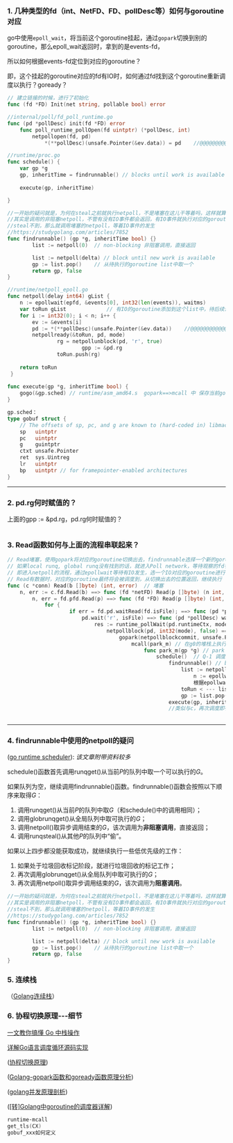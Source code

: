 ### 1. 几种类型的fd（int、NetFD、FD、pollDesc等）如何与goroutine对应

go中使用`epoll_wait`，将当前这个goroutine挂起，通过`gopark`切换到别的goroutine，那么epoll_wait返回时，拿到的是events-fd，

所以如何根据events-fd定位到对应的goroutine？

即，这个挂起的goroutine对应的fd有IO时，如何通过fd找到这个goroutine重新调度以执行？goready？

```go
// 建立链接的时候，进行了初始化
func (fd *FD) Init(net string, pollable bool) error 

//internal/poll/fd_poll_runtime.go
func (pd *pollDesc) init(fd *FD) error 
    func poll_runtime_pollOpen(fd uintptr) (*pollDesc, int)
        netpollopen(fd, pd)
            *(**pollDesc)(unsafe.Pointer(&ev.data)) = pd    //@@@@@@@@@@@@@@@@@@@@@@@

```

```go
//runtime/proc.go
func schedule() {
    var gp *g
    gp, inheritTime = findrunnable() // blocks until work is available 调度器会重新调度选择一个goroutine去运行；
    
    execute(gp, inheritTime)

}

//一开始的疑问就是，为何在steal之前就执行netpoll，不是堵塞在这儿干等着吗，这样就算有别的goroutine需要执行，不也无法执行吗？
//其实是调用的非阻塞netpoll，不管有没有IO事件都会返回，有IO事件就执行对应的goroutine，没有就去steal
//steal不到，那么就调用堵塞的netpoll，等着IO事件的发生
//https://studygolang.com/articles/7852
func findrunnable() (gp *g, inheritTime bool) {}
		list := netpoll(0)  // non-blocking 非阻塞调用，直接返回

		list := netpoll(delta) // block until new work is available
		gp := list.pop()	// 从待执行的goroutine list中取一个
		return gp, false
}

//runtime/netpoll_epoll.go
func netpoll(delay int64) gList {
    n := epollwait(epfd, &events[0], int32(len(events)), waitms)
	var toRun gList				// 有IO的goroutine添加到这个list中，待后续调度
    for i := int32(0); i < n; i++ {
        ev := &events[i]
        pd := *(**pollDesc)(unsafe.Pointer(&ev.data))    //@@@@@@@@@@@@@@@@@@@@@@@
        netpollready(&toRun, pd, mode)
            	rg = netpollunblock(pd, 'r', true)
                		gpp := &pd.rg
        		toRun.push(rg)
        
    return toRun
 }
    
func execute(gp *g, inheritTime bool) {
	gogo(&gp.sched) // runtime/asm_amd64.s	gopark==>mcall 中 保存当前goroutine的状态(PC/SP)到g->sched中，下次调度回来时使用；
}

gp.sched：
type gobuf struct {
	// The offsets of sp, pc, and g are known to (hard-coded in) libmach.
	sp   uintptr
	pc   uintptr
	g    guintptr
	ctxt unsafe.Pointer
	ret  sys.Uintreg
	lr   uintptr
	bp   uintptr // for framepointer-enabled architectures
}
```



---



### 2. pd.rg何时赋值的？

上面的gpp := &pd.rg，pd.rg何时赋值的？

```go
```



### 3. Read函数如何与上面的流程串联起来？

```go
// Read堵塞，使用gopark将对应的goroutine切换出去，findrunnable选择一个新的goroutine执行，
// 如果local runq, global runq没有找到的话，就进入Poll network，等待观察的fd有IO事件到来.
// 即进入netpoll的流程，通过epollwait等待有IO发生，选一个IO对应的goroutine进行调度，
// Read有数据时，对应的goroutine最终将会被调度到，从切换出去的位置返回，继续执行
func (c *conn) Read(b []byte) (int, error) 	// 堵塞
    n, err := c.fd.Read(b) ==> func (fd *netFD) Read(p []byte) (n int, err error)
        n, err = fd.pfd.Read(p) ==> func (fd *FD) Read(p []byte) (int, error) 
            for {
                    if err = fd.pd.waitRead(fd.isFile); ==> func (pd *pollDesc) waitRead(isFile bool) error 
                        pd.wait('r', isFile) ==> func (pd *pollDesc) wait(mode int, isFile bool) error  // internal/poll/fd_poll_runtime.go
                            res := runtime_pollWait(pd.runtimeCtx, mode) ==> func poll_runtime_pollWait(pd *pollDesc, mode int) int     // runtime/netpoll.go
                                netpollblock(pd, int32(mode), false) ==> func netpollblock(pd *pollDesc, mode int32, waitio bool) bool
                                    gopark(netpollblockcommit, unsafe.Pointer(gpp), waitReasonIOWait, traceEvGoBlockNet, 5)     // runtime/proc.go
                                        mcall(park_m) // 在g0的堆栈上执行park_m
                                            func park_m(gp *g) // park continuation on g0.  gp 就是当前调用Read被堵塞的goroutine
                                                schedule()	// Q-1 调度器会重新调度选择一个goroutine去运行；
                									findrunnable() // blocks until work is available
                										list := netpoll(delta) // block until new work is available
                											n := epollwait(......) // 最终堵塞的地方	Q-1		
                											根据epollwait的返回，将有IO的goroutine加入list
                										toRun < --- list
                										gp := list.pop()	// 从待执行的goroutine list中取一个
                									execute(gp, inheritTime) // 执行这个goroutine
                									//类似与c，再次调度即有Read数据时，会从此处返回
                
```



---

### 4. findrunnable中使用的netpoll的疑问

([go runtime scheduler](https://studygolang.com/articles/7852)):    *该文章附带资料较多*

schedule()函数首先调用runqget()从当前*P*的队列中取一个可以执行的*G*。 

如果队列为空，继续调用findrunnable()函数。findrunnable()函数会按照以下顺序来取得*G*：

1. 调用runqget()从当前*P*的队列中取*G*（和schedule()中的调用相同）；
2. 调用globrunqget()从全局队列中取可执行的*G*；
3. 调用netpoll()取异步调用结束的*G*，该次调用为**非阻塞调用**，直接返回；
4. 调用runqsteal()从其他*P*的队列中“偷”。

 如果以上四步都没能获取成功，就继续执行一些低优先级的工作：

1. 如果处于垃圾回收标记阶段，就进行垃圾回收的标记工作；
2. 再次调用globrunqget()从全局队列中取可执行的*G*；
3. 再次调用netpoll()取异步调用结束的*G*，该次调用为**阻塞调用**。

```go
//一开始的疑问就是，为何在steal之前就执行netpoll，不是堵塞在这儿干等着吗，这样就算有别的goroutine需要执行，不也无法执行吗？
//其实是调用的非阻塞netpoll，不管有没有IO事件都会返回，有IO事件就执行对应的goroutine，没有就去steal
//steal不到，那么就调用堵塞的netpoll，等着IO事件的发生
//https://studygolang.com/articles/7852
func findrunnable() (gp *g, inheritTime bool) {}
		list := netpoll(0)  // non-blocking 非阻塞调用，直接返回

		list := netpoll(delta) // block until new work is available
		gp := list.pop()	// 从待执行的goroutine list中取一个
		return gp, false
}
```



### 5. 连续栈

 （[Golang连续栈](https://docs.google.com/document/d/1wAaf1rYoM4S4gtnPh0zOlGzWtrZFQ5suE8qr2sD8uWQ/pub)） 

### 6. 协程切换原理---细节

[一文教你搞懂 Go 中栈操作](https://www.cnblogs.com/luozhiyun/p/14619585.html)

[详解Go语言调度循环源码实现](https://www.cnblogs.com/luozhiyun/p/14426737.html)

([协程切换原理](https://zhuanlan.zhihu.com/p/29887309?ivk_sa=1024320u))

([Golang-gopark函数和goready函数原理分析](https://blog.csdn.net/u010853261/article/details/85887948))

([golang并发原理剖析](https://blog.csdn.net/zhongcanw/article/details/89948984))

([[转]Golang中goroutine的调度器详解](https://blog.csdn.net/heiyeshuwu/article/details/51178268))



```go
runtime·mcall
get_tls(CX)
gobuf_xxx如何定义
```

